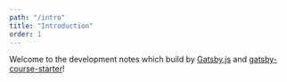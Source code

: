 ```yaml
---
path: "/intro"
title: "Introduction"
order: 1
---
```


Welcome to the development notes which build by [Gatsby.js][gatsby] and [gatsby-course-starter][gcs-source]!

[gatsby]: https://www.gatsbyjs.org/
[gcs-source]: https://github.com/btholt/gatsby-course-starter
